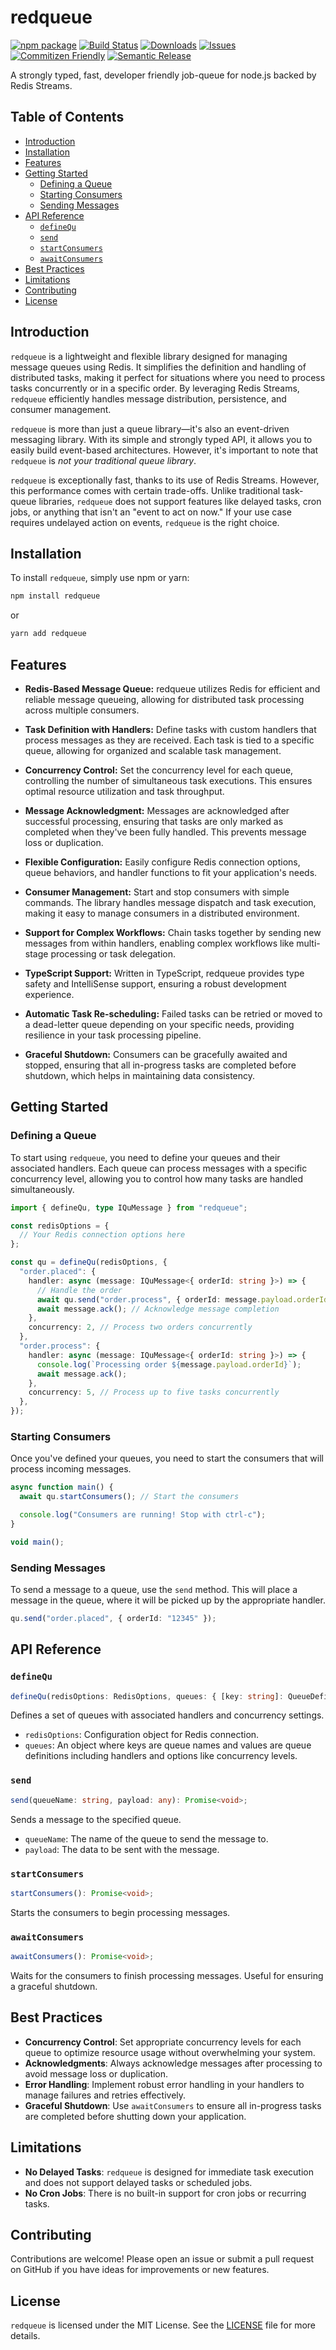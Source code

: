 # redqueue

[![npm package][npm-img]][npm-url]
[![Build Status][build-img]][build-url]
[![Downloads][downloads-img]][downloads-url]
[![Issues][issues-img]][issues-url]
[![Commitizen Friendly][commitizen-img]][commitizen-url]
[![Semantic Release][semantic-release-img]][semantic-release-url]

A strongly typed, fast, developer friendly job-queue for node.js backed by Redis Streams.

## Table of Contents

- [Introduction](#introduction)
- [Installation](#installation)
- [Features](#features)
- [Getting Started](#getting-started)
  - [Defining a Queue](#defining-a-queue)
  - [Starting Consumers](#starting-consumers)
  - [Sending Messages](#sending-messages)
- [API Reference](#api-reference)
  - [`defineQu`](#definequ)
  - [`send`](#send)
  - [`startConsumers`](#startconsumers)
  - [`awaitConsumers`](#awaitconsumers)
- [Best Practices](#best-practices)
- [Limitations](#limitations)
- [Contributing](#contributing)
- [License](#license)

## Introduction

`redqueue` is a lightweight and flexible library designed for managing message queues using Redis. It simplifies the definition and handling of distributed tasks, making it perfect for situations where you need to process tasks concurrently or in a specific order. By leveraging Redis Streams, `redqueue` efficiently handles message distribution, persistence, and consumer management.

`redqueue` is more than just a queue library—it's also an event-driven messaging library. With its simple and strongly typed API, it allows you to easily build event-based architectures. However, it's important to note that `redqueue` is *not your traditional queue library*.

`redqueue` is exceptionally fast, thanks to its use of Redis Streams. However, this performance comes with certain trade-offs. Unlike traditional task-queue libraries, `redqueue` does not support features like delayed tasks, cron jobs, or anything that isn't an "event to act on now." If your use case requires undelayed action on events, `redqueue` is the right choice.

## Installation

To install `redqueue`, simply use npm or yarn:

```bash
npm install redqueue
```

or

```bash
yarn add redqueue
```

## Features

- **Redis-Based Message Queue:** redqueue utilizes Redis for efficient and reliable message queueing, allowing for distributed task processing across multiple consumers.

- **Task Definition with Handlers:** Define tasks with custom handlers that process messages as they are received. Each task is tied to a specific queue, allowing for organized and scalable task management.

- **Concurrency Control:** Set the concurrency level for each queue, controlling the number of simultaneous task executions. This ensures optimal resource utilization and task throughput.

- **Message Acknowledgment:** Messages are acknowledged after successful processing, ensuring that tasks are only marked as completed when they've been fully handled. This prevents message loss or duplication.

- **Flexible Configuration:** Easily configure Redis connection options, queue behaviors, and handler functions to fit your application's needs.

- **Consumer Management:** Start and stop consumers with simple commands. The library handles message dispatch and task execution, making it easy to manage consumers in a distributed environment.

- **Support for Complex Workflows:** Chain tasks together by sending new messages from within handlers, enabling complex workflows like multi-stage processing or task delegation.

- **TypeScript Support:** Written in TypeScript, redqueue provides type safety and IntelliSense support, ensuring a robust development experience.

- **Automatic Task Re-scheduling:** Failed tasks can be retried or moved to a dead-letter queue depending on your specific needs, providing resilience in your task processing pipeline.

- **Graceful Shutdown:** Consumers can be gracefully awaited and stopped, ensuring that all in-progress tasks are completed before shutdown, which helps in maintaining data consistency.

## Getting Started

### Defining a Queue

To start using `redqueue`, you need to define your queues and their associated handlers. Each queue can process messages with a specific concurrency level, allowing you to control how many tasks are handled simultaneously.

```typescript
import { defineQu, type IQuMessage } from "redqueue";

const redisOptions = {
  // Your Redis connection options here
};

const qu = defineQu(redisOptions, {
  "order.placed": {
    handler: async (message: IQuMessage<{ orderId: string }>) => {
      // Handle the order
      await qu.send("order.process", { orderId: message.payload.orderId });
      await message.ack(); // Acknowledge message completion
    },
    concurrency: 2, // Process two orders concurrently
  },
  "order.process": {
    handler: async (message: IQuMessage<{ orderId: string }>) => {
      console.log(`Processing order ${message.payload.orderId}`);
      await message.ack();
    },
    concurrency: 5, // Process up to five tasks concurrently
  },
});
```

### Starting Consumers

Once you've defined your queues, you need to start the consumers that will process incoming messages.

```typescript
async function main() {
  await qu.startConsumers(); // Start the consumers

  console.log("Consumers are running! Stop with ctrl-c");
}

void main();
```

### Sending Messages

To send a message to a queue, use the `send` method. This will place a message in the queue, where it will be picked up by the appropriate handler.

```typescript
qu.send("order.placed", { orderId: "12345" });
```

## API Reference

### `defineQu`

```typescript
defineQu(redisOptions: RedisOptions, queues: { [key: string]: QueueDefinition }): QuInstance;
```

Defines a set of queues with associated handlers and concurrency settings.

- `redisOptions`: Configuration object for Redis connection.
- `queues`: An object where keys are queue names and values are queue definitions including handlers and options like concurrency levels.

### `send`

```typescript
send(queueName: string, payload: any): Promise<void>;
```

Sends a message to the specified queue.

- `queueName`: The name of the queue to send the message to.
- `payload`: The data to be sent with the message.

### `startConsumers`

```typescript
startConsumers(): Promise<void>;
```

Starts the consumers to begin processing messages.

### `awaitConsumers`

```typescript
awaitConsumers(): Promise<void>;
```

Waits for the consumers to finish processing messages. Useful for ensuring a graceful shutdown.

## Best Practices

- **Concurrency Control**: Set appropriate concurrency levels for each queue to optimize resource usage without overwhelming your system.
- **Acknowledgments**: Always acknowledge messages after processing to avoid message loss or duplication.
- **Error Handling**: Implement robust error handling in your handlers to manage failures and retries effectively.
- **Graceful Shutdown**: Use `awaitConsumers` to ensure all in-progress tasks are completed before shutting down your application.

## Limitations

- **No Delayed Tasks**: `redqueue` is designed for immediate task execution and does not support delayed tasks or scheduled jobs.
- **No Cron Jobs**: There is no built-in support for cron jobs or recurring tasks.

## Contributing

Contributions are welcome! Please open an issue or submit a pull request on GitHub if you have ideas for improvements or new features.

## License

`redqueue` is licensed under the MIT License. See the [LICENSE](LICENSE) file for more details.


[build-img]: https://github.com/magnusmeng/redqueue/actions/workflows/release.yml/badge.svg
[build-url]: https://github.com/magnusmeng/redqueue/actions/workflows/release.yml
[downloads-img]: https://img.shields.io/npm/dt/redqueue
[downloads-url]: https://www.npmtrends.com/redqueue
[npm-img]: https://img.shields.io/npm/v/redqueue
[npm-url]: https://www.npmjs.com/package/redqueue
[issues-img]: https://img.shields.io/github/issues/magnusmeng/redqueue
[issues-url]: https://github.com/magnusmeng/redqueue/issues
[semantic-release-img]: https://img.shields.io/badge/%20%20%F0%9F%93%A6%F0%9F%9A%80-semantic--release-e10079.svg
[semantic-release-url]: https://github.com/semantic-release/semantic-release
[commitizen-img]: https://img.shields.io/badge/commitizen-friendly-brightgreen.svg
[commitizen-url]: http://commitizen.github.io/cz-cli/
